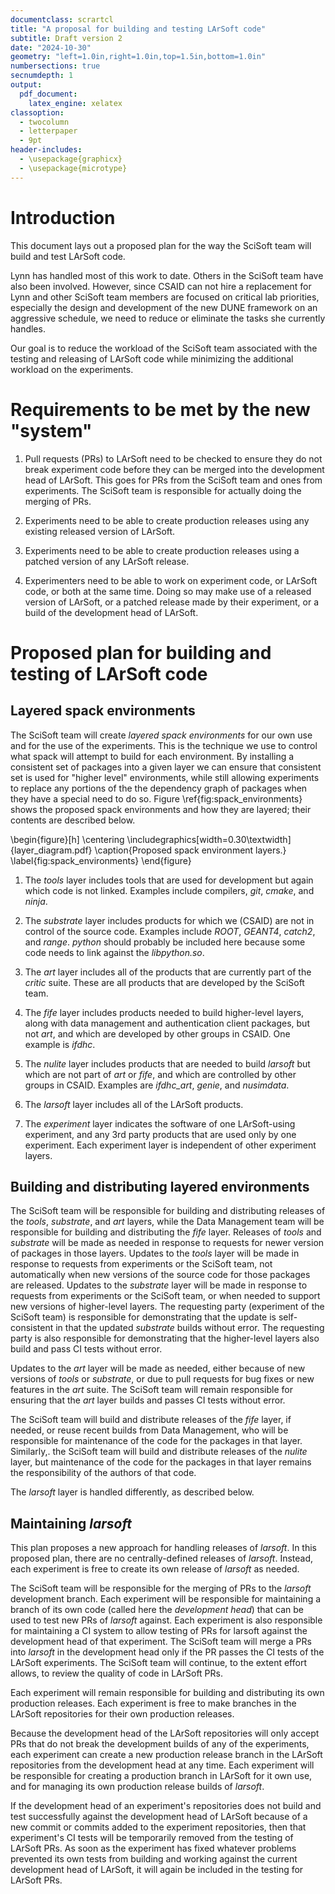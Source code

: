 ```yaml
---
documentclass: scrartcl
title: "A proposal for building and testing LArSoft code"
subtitle: Draft version 2
date: "2024-10-30"
geometry: "left=1.0in,right=1.0in,top=1.5in,bottom=1.0in"
numbersections: true
secnumdepth: 1
output:
  pdf_document:
    latex_engine: xelatex
classoption:
  - twocolumn
  - letterpaper
  - 9pt
header-includes:
  - \usepackage{graphicx}
  - \usepackage{microtype}
---
```


# Introduction

This document lays out a proposed plan for the way the SciSoft team will build and test LArSoft code.

Lynn has handled most of this work to date.
Others in the SciSoft team have also been involved.
However, since CSAID can not hire a replacement for Lynn and other SciSoft team members are focused on critical lab priorities, especially the design and development of the new DUNE framework on an aggressive schedule, we need to reduce or eliminate the tasks she currently handles.

Our goal is to reduce the workload of the SciSoft team associated with the testing and releasing of LArSoft code while minimizing the additional workload on the experiments.

# Requirements to be met by the new "system"

1. Pull requests (PRs) to LArSoft need to be checked to ensure they do not break experiment code before they can be merged into the development head of LArSoft.
   This goes for PRs from the SciSoft team and ones from experiments.
   The SciSoft team is responsible for actually doing the merging of PRs.

2. Experiments need to be able to create production releases using any existing released version of LArSoft.

3. Experiments need to be able to create production releases using a patched version of any LArSoft release.

4. Experimenters need to be able to work on experiment code, or LArSoft code, or both at the same time.
   Doing so may make use of a released version of LArSoft, or a patched release made by their experiment, or a build of the development head of LArSoft.

# Proposed plan for building and testing of LArSoft code

## Layered spack environments

The SciSoft team will create *layered spack environments* for our own use and for the use of the experiments.
This is the technique we use to control what spack will attempt to build for each environment.
By installing a consistent set of packages into a given layer we can ensure that consistent set is used for "higher level" environments, while still allowing experiments to replace any portions of the the dependency graph of packages when they have a special need to do so.
Figure \ref{fig:spack_environments} shows the proposed spack environments and how they are layered; their contents are described below.

\begin{figure}[h]
  \centering
  \includegraphics[width=0.30\textwidth]{layer_diagram.pdf}
  \caption{Proposed spack environment layers.}
  \label{fig:spack_environments}
\end{figure}

1. The *tools* layer includes tools that are used for development but again which code is not linked.
Examples include compilers, *git*, *cmake*, and *ninja*.

2. The *substrate* layer includes products for which we (CSAID) are not in control of the source code.
Examples include *ROOT*, *GEANT4*, *catch2*, and *range*.
*python* should probably be included here because some code needs to link against the *libpython.so*.

3. The *art* layer includes all of the products that are currently part of the *critic* suite.
These are all products that are developed by the SciSoft team.

4. The *fife* layer includes products needed to build higher-level layers, along with data management and authentication client packages, but not *art*, and which are developed by other groups in CSAID.
One example is *ifdhc*.

5. The *nulite* layer includes products that are needed to build *larsoft* but which are not part of *art* or *fife*, and which are controlled by other groups in CSAID.
Examples are *ifdhc_art*, *genie*, and *nusimdata*.

6. The *larsoft* layer includes all of the LArSoft products.

7. The *experiment* layer indicates the software of one LArSoft-using experiment, and any 3rd party products that are used only by one experiment.
Each experiment layer is independent of other experiment layers.

## Building and distributing layered environments

The SciSoft team will be responsible for building and distributing releases of the *tools*, *substrate*, and *art* layers, while the Data Management team will be responsible for building and distributing the *fife* layer.
Releases of *tools* and *substrate* will be made as needed in response to requests for newer version of packages in those layers.
Updates to the *tools* layer will be made in response to requests from experiments or the SciSoft team, not automatically when new versions of the source code for those packages are released.
Updates to the *substrate* layer will be made in response to requests from experiments or the SciSoft team, or when needed to support new versions of higher-level layers.
The requesting party (experiment of the SciSoft team) is responsible for demonstrating that the update is self-consistent in that the updated *substrate* builds without error.
The requesting party is also responsible for demonstrating that the higher-level layers also build and pass CI tests without error.

Updates to the *art* layer will be made as needed, either because of new versions of *tools* or *substrate*, or due to pull requests for bug fixes or new features in the *art* suite.
The SciSoft team will remain responsible for ensuring that the *art* layer builds and passes CI tests without error.

The SciSoft team will build and distribute releases of the *fife* layer, if needed, or reuse recent builds from Data Management, who will be responsible for maintenance of the code for the packages in that layer. 
Similarly,. the SciSoft team will build and distribute releases of the *nulite* layer, but maintenance of the code for the packages in that layer remains the responsibility of the authors of that code.

The *larsoft* layer is handled differently, as described below.

## Maintaining *larsoft*

This plan proposes a new approach for handling releases of *larsoft*.
In this proposed plan, there are no centrally-defined releases of *larsoft*.
Instead, each experiment is free to create its own release of *larsoft* as needed.

The SciSoft team will be responsible for the merging of PRs to the *larsoft* development branch.
Each experiment will be responsible for maintaining a branch of its own code (called here the *development head*) that can be used to test new PRs of *larsoft* against.
Each experiment is also responsible for maintaining a CI system to allow testing of PRs for larsoft against the development head of that experiment.
The SciSoft team will merge a PRs into *larsoft* in the development head only if the PR passes the CI tests of the LArSoft experiments.
The SciSoft team will continue, to the extent effort allows, to review the quality of code in LArSoft PRs.

Each experiment will remain responsible for building and distributing its own production releases.
Each experiment is free to make branches in the LArSoft repositories for their own production releases.

Because the development head of the LArSoft repositories will only accept PRs that do not break the development builds of any of the experiments, each experiment can create a new production release branch in the LArSoft repositories from the development head at any time.
Each experiment will be responsible for creating a production branch in LArSoft for it own use, and for managing its own production release builds of *larsoft*.

If the development head of an experiment's repositories does not build and test successfully against the development head of LArSoft because of a new commit or commits added to the experiment repositories, then that experiment's CI tests will be temporarily removed from the testing of LArSoft PRs.
As soon as the experiment has fixed whatever problems prevented its own tests from building and working against the current development head of LArSoft, it will again be included in the testing for LArSoft PRs.

